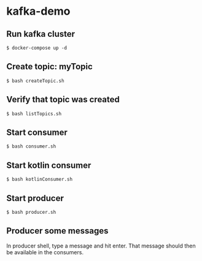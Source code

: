 # kafka-demo

## Run kafka cluster

`$ docker-compose up -d`

## Create topic: myTopic

`$ bash createTopic.sh`

## Verify that topic was created

`$ bash listTopics.sh`

## Start consumer

`$ bash consumer.sh`

## Start kotlin consumer

`$ bash kotlinConsumer.sh`

## Start producer

`$ bash producer.sh`

## Producer some messages

In producer shell, type a message and hit enter. That message should then be available in the consumers.
